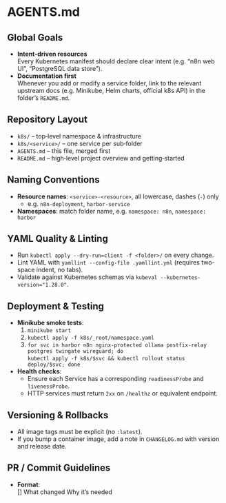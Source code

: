 # AGENTS.md

## Global Goals
- **Intent‑driven resources**  
  Every Kubernetes manifest should declare clear intent (e.g. “n8n web UI”, “PostgreSQL data store”).  
- **Documentation first**  
  Whenever you add or modify a service folder, link to the relevant upstream docs (e.g. Minikube, Helm charts, official k8s API) in the folder’s `README.md`.

## Repository Layout
- `k8s/` – top‑level namespace & infrastructure  
- `k8s/<service>/` – one service per sub‑folder  
- `AGENTS.md` – this file, merged first  
- `README.md` – high‑level project overview and getting‑started

## Naming Conventions
- **Resource names**: `<service>-<resource>`, all lowercase, dashes (`-`) only  
  - e.g. `n8n-deployment`, `harbor-service`
- **Namespaces**: match folder name, e.g. `namespace: n8n`, `namespace: harbor`

## YAML Quality & Linting
- Run `kubectl apply --dry-run=client -f <folder>/` on every change.  
- Lint YAML with `yamllint --config-file .yamllint.yml` (requires two-space indent, no tabs).  
- Validate against Kubernetes schemas via `kubeval --kubernetes-version="1.28.0"`.

## Deployment & Testing
- **Minikube smoke tests**:  
  1. `minikube start`  
  2. `kubectl apply -f k8s/_root/namespace.yaml`  
  3. `for svc in harbor n8n nginx-protected ollama postfix-relay postgres twingate wireguard; do`  
     `kubectl apply -f k8s/$svc && kubectl rollout status deploy/$svc; done`  
- **Health checks**:  
  - Ensure each Service has a corresponding `readinessProbe` and `livenessProbe`.  
  - HTTP services must return `2xx` on `/healthz` or equivalent endpoint.

## Versioning & Rollbacks
- All image tags must be explicit (no `:latest`).  
- If you bump a container image, add a note in `CHANGELOG.md` with version and release date.

## PR / Commit Guidelines
- **Format**:  
  [<service>] <short summary>
  What changed
  Why it’s needed


